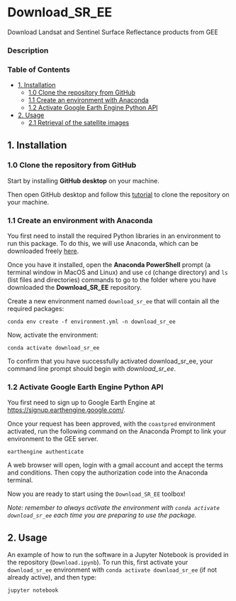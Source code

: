 # Download_SR_EE
Download Landsat and Sentinel Surface Reflectance products from GEE

### Description

### Table of Contents

* [1. Installation](#chapter1)
    * [1.0 Clone the repository from GitHub](#section_1_0)
    * [1.1 Create an environment with Anaconda](#section_1_1)
    * [1.2 Activate Google Earth Engine Python API](#section_1_2)
* [2. Usage](#chapter2)
    * [2.1 Retrieval of the satellite images](#section_2_1)

## 1. Installation <a class="anchor" id="chapter1"></a>

### 1.0 Clone the repository from GitHub <a class="anchor" id="section_1_0"></a>

Start by installing **GitHub desktop** on your machine.

Then open GitHub desktop and follow this [tutorial](https://docs.github.com/en/desktop/contributing-and-collaborating-using-github-desktop/adding-and-cloning-repositories/cloning-and-forking-repositories-from-github-desktop) to clone the repository on your machine.

### 1.1 Create an environment with Anaconda <a class="anchor" id="section_1_1"></a>

You first need to install the required Python libraries in an environment to run this package. To do this, we will use Anaconda, which can be downloaded freely [here](https://www.anaconda.com/products/individual).

Once you have it installed, open the **Anaconda PowerShell** prompt (a terminal window in MacOS and Linux) and use `cd` (change directory) and `ls` (list files and directories) commands to go to the folder where you have downloaded the **Download_SR_EE** repository.

Create a new environment named `download_sr_ee` that will contain all the required packages:

`conda env create -f environment.yml -n download_sr_ee`

Now, activate the environment:

`conda activate download_sr_ee`

To confirm that you have successfully activated download_sr_ee, your command line prompt should begin with *download_sr_ee*.
 
### 1.2 Activate Google Earth Engine Python API <a class="anchor" id="section_1_2"></a>

You first need to sign up to Google Earth Engine at https://signup.earthengine.google.com/. 

Once your request has been approved, with the `coastpred` environment activated, run the following command on the Anaconda Prompt to link your environment to the GEE server.

`earthengine authenticate`

A web browser will open, login with a gmail account and accept the terms and conditions. Then copy the authorization code into the Anaconda terminal.

Now you are ready to start using the `Download_SR_EE` toolbox!

*Note: remember to always activate the environment with `conda activate download_sr_ee` each time you are preparing to use the package.*

## 2. Usage <a class="anchor" id="chapter2"></a> 

An example of how to run the software in a Jupyter Notebook is provided in the repository (`Download.ipynb`). To run this, first activate your `download_sr_ee` environment with `conda activate download_sr_ee` (if not already active), and then type:

`jupyter notebook`
